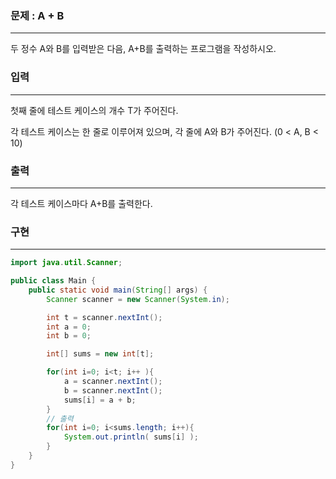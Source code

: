 ### 문제 : A + B

<hr >

두 정수 A와 B를 입력받은 다음, A+B를 출력하는 프로그램을 작성하시오.

### 입력

<hr >

첫째 줄에 테스트 케이스의 개수 T가 주어진다.

각 테스트 케이스는 한 줄로 이루어져 있으며, 각 줄에 A와 B가 주어진다. (0 < A, B < 10)

### 출력

<hr >

각 테스트 케이스마다 A+B를 출력한다.

### 구현

<hr >

~~~ Java
import java.util.Scanner;

public class Main {
    public static void main(String[] args) {
        Scanner scanner = new Scanner(System.in);

        int t = scanner.nextInt();
        int a = 0;
        int b = 0;

        int[] sums = new int[t];

        for(int i=0; i<t; i++ ){
            a = scanner.nextInt();
            b = scanner.nextInt();
            sums[i] = a + b;
        }
        // 출력
        for(int i=0; i<sums.length; i++){
            System.out.println( sums[i] );
        }
    }
}
~~~